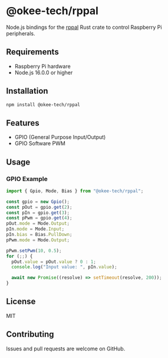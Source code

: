 # @okee-tech/rppal

Node.js bindings for the [rppal](https://github.com/golemparts/rppal) Rust crate to control Raspberry Pi peripherals.

## Requirements

- Raspberry Pi hardware
- Node.js 16.0.0 or higher

## Installation

```bash
npm install @okee-tech/rppal
```

## Features

- GPIO (General Purpose Input/Output)
- GPIO Software PWM

<!--
- PWM (Pulse Width Modulation)
- I2C (Inter-Integrated Circuit)
- SPI (Serial Peripheral Interface)
- UART (Universal Asynchronous Receiver/Transmitter) -->

## Usage

### GPIO Example

```javascript
import { Gpio, Mode, Bias } from "@okee-tech/rppal";

const gpio = new Gpio();
const pOut = gpio.get(2);
const pIn = gpio.get(3);
const pPwm = gpio.get(4);
pOut.mode = Mode.Output;
pIn.mode = Mode.Input;
pIn.bias = Bias.PullDown;
pPwm.mode = Mode.Output;

pPwm.setPwm(10, 0.5);
for (;;) {
  pOut.value = pOut.value ? 0 : 1;
  console.log("Input value: ", pIn.value);

  await new Promise((resolve) => setTimeout(resolve, 200));
}
```

## License

MIT

## Contributing

Issues and pull requests are welcome on GitHub.
